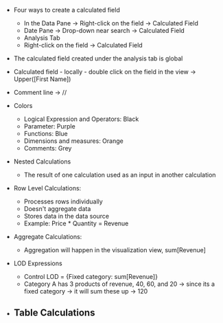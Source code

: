 - Four ways to create a calculated field
  - In the Data Pane -> Right-click on the field -> Calculated Field
  - Date Pane -> Drop-down near search -> Calculated Field
  - Analysis Tab
  - Right-click on the field -> Calculated Field

- The calculated field created under the analysis tab is global
- Calculated field - locally - double click on the field in the view -> Upper([First Name])
- Comment line -> //

- Colors
  - Logical Expression and Operators:  Black
  - Parameter:  Purple
  - Functions:  Blue
  - Dimensions and measures: Orange
  - Comments: Grey

- Nested Calculations
  - The result of one calculation used as an input in another calculation

- Row Level Calculations:
  - Processes rows individually
  - Doesn't aggregate data
  - Stores data in the data source
  - Example: Price * Quantity = Revenue

- Aggregate Calculations:
  - Aggregation will happen in the visualization view, sum[Revenue]

- LOD Expressions
  - Control LOD = {Fixed category: sum[Revenue]}
  - Category A has 3 products of revenue, 40, 60, and 20 -> since its a fixed category -> it will sum these up -> 120

- Table Calculations
  - 
